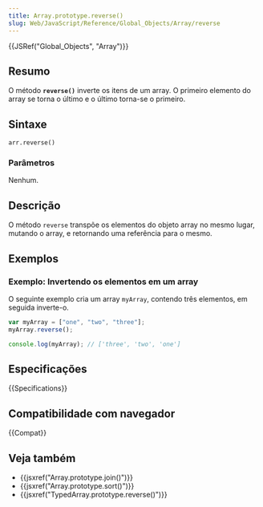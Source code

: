 ```yaml
---
title: Array.prototype.reverse()
slug: Web/JavaScript/Reference/Global_Objects/Array/reverse
---
```


{{JSRef("Global_Objects", "Array")}}

## Resumo

O método **`reverse()`** inverte os itens de um array. O primeiro elemento do array se torna o último e o último torna-se o primeiro.

## Sintaxe

```
arr.reverse()
```

### Parâmetros

Nenhum.

## Descrição

O método `reverse` transpõe os elementos do objeto array no mesmo lugar, mutando o array, e retornando uma referência para o mesmo.

## Exemplos

### Exemplo: Invertendo os elementos em um array

O seguinte exemplo cria um array `myArray`, contendo três elementos, em seguida inverte-o.

```js
var myArray = ["one", "two", "three"];
myArray.reverse();

console.log(myArray); // ['three', 'two', 'one']
```

## Especificações

{{Specifications}}

## Compatibilidade com navegador

{{Compat}}

## Veja também

- {{jsxref("Array.prototype.join()")}}
- {{jsxref("Array.prototype.sort()")}}
- {{jsxref("TypedArray.prototype.reverse()")}}
